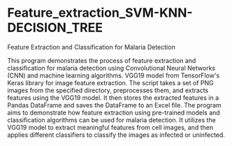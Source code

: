 # Feature_extraction_SVM-KNN-DECISION_TREE

Feature Extraction and Classification for Malaria Detection

This program demonstrates the process of feature extraction and classification for malaria detection using Convolutional Neural Networks (CNN) and machine learning algorithms.
VGG19 model from TensorFlow's Keras library for image feature extraction. The script takes a set of PNG images from the specified directory, preprocesses them, and extracts features using the VGG19 model. 
It then stores the extracted features in a Pandas DataFrame and saves the DataFrame to an Excel file.
The program aims to demonstrate how feature extraction using pre-trained models and classification algorithms can be used for malaria detection. 
It utilizes the VGG19 model to extract meaningful features from cell images, and then applies different classifiers to classify the images as infected or uninfected.
